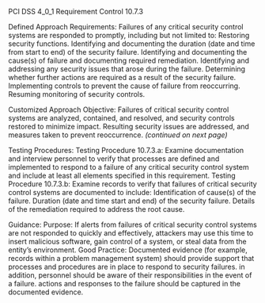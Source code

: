 PCI DSS 4_0_1 Requirement Control 10.7.3

Defined Approach Requirements:
Failures of any critical security control systems are responded to promptly, including but not limited to: Restoring security functions. Identifying and documenting the duration (date and time from start to end) of the security failure. Identifying and documenting the cause(s) of failure and documenting required remediation. Identifying and addressing any security issues that arose during the failure. Determining whether further actions are required as a result of the security failure. Implementing controls to prevent the cause of failure from reoccurring. Resuming monitoring of security controls.

Customized Approach Objective:
Failures of critical security control systems are analyzed, contained, and resolved, and security controls restored to minimize impact. Resulting security issues are addressed, and measures taken to prevent reoccurrence. _(continued on next page)_

Testing Procedures:
Testing Procedure 10.7.3.a: Examine documentation and interview personnel to verify that processes are defined and implemented to respond to a failure of any critical security control system and include at least all elements specified in this requirement.
Testing Procedure 10.7.3.b: Examine records to verify that failures of critical security control systems are documented to include: Identification of cause(s) of the failure. Duration (date and time start and end) of the security failure. Details of the remediation required to address the root cause.

Guidance:
Purpose: If alerts from failures of critical security control systems are not responded to quickly and effectively, attackers may use this time to insert malicious software, gain control of a system, or steal data from the entity’s environment. Good Practice: Documented evidence (for example, records within a problem management system) should provide support that processes and procedures are in place to respond to security failures. in addition, personnel should be aware of their responsibilities in the event of a failure. actions and responses to the failure should be captured in the documented evidence.